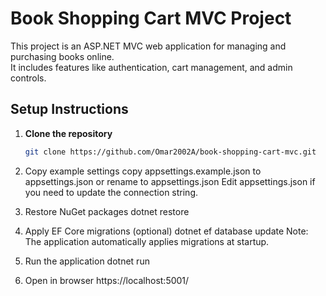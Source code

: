 # Book Shopping Cart MVC Project

This project is an ASP.NET MVC web application for managing and purchasing books online.  
It includes features like authentication, cart management, and admin controls.

## Setup Instructions

1. **Clone the repository**
   ```bash
   git clone https://github.com/Omar2002A/book-shopping-cart-mvc.git


2. Copy example settings
copy appsettings.example.json to appsettings.json or rename to appsettings.json
Edit appsettings.json if you need to update the connection string.

3. Restore NuGet packages
dotnet restore

4. Apply EF Core migrations (optional)
dotnet ef database update
Note: The application automatically applies migrations at startup.

5. Run the application
dotnet run

6. Open in browser
https://localhost:5001/

